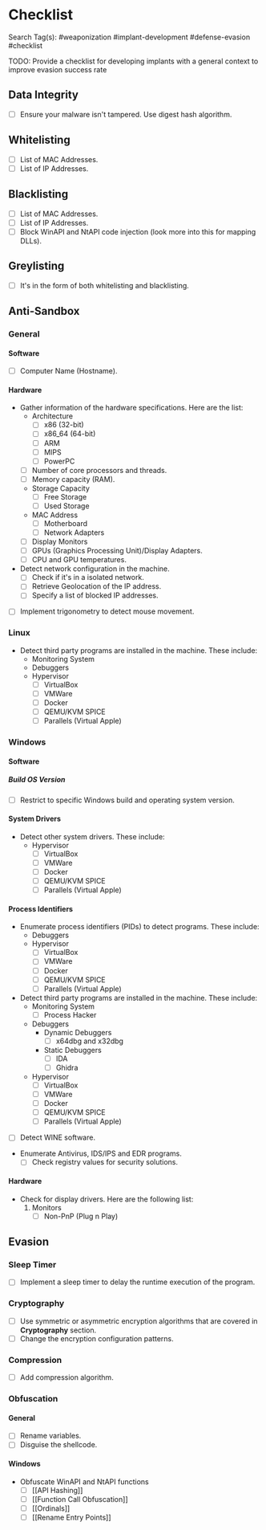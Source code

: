 # Checklist

Search Tag(s): #weaponization #implant-development #defense-evasion #checklist

TODO: Provide a checklist for developing implants with a general context to improve evasion success rate

## Data Integrity

- [ ] Ensure your malware isn't tampered. Use digest hash algorithm.

## Whitelisting

- [ ] List of MAC Addresses.
- [ ] List of IP Addresses.

## Blacklisting

- [ ] List of MAC Addresses.
- [ ] List of IP Addresses.
- [ ] Block WinAPI and NtAPI code injection (look more into this for mapping DLLs).

## Greylisting

- [ ] It's in the form of both whitelisting and blacklisting.

## Anti-Sandbox

### General

#### Software

- [ ] Computer Name (Hostname).

#### Hardware

- Gather information of the hardware specifications. Here are the list:
	- Architecture
		- [ ] x86 (32-bit)
		- [ ] x86_64 (64-bit)
		- [ ] ARM
		- [ ] MIPS
		- [ ] PowerPC
	- [ ] Number of core processors and threads.
	- [ ] Memory capacity (RAM).
	- Storage Capacity
		- [ ] Free Storage
		- [ ] Used Storage
	- MAC Address
		- [ ] Motherboard
		- [ ] Network Adapters
	- [ ] Display Monitors
	- [ ] GPUs (Graphics Processing Unit)/Display Adapters.
	- [ ] CPU and GPU temperatures.
- Detect network configuration in the machine.
	- [ ] Check if it's in a isolated network.
	- [ ] Retrieve Geolocation of the IP address.
	- [ ] Specify a list of blocked IP addresses.
- [ ] Implement trigonometry to detect mouse movement.

### Linux

- Detect third party programs are installed in the machine. These include:
	- Monitoring System
	- Debuggers
	- Hypervisor
		- [ ] VirtualBox
		- [ ] VMWare
		- [ ] Docker
		- [ ] QEMU/KVM SPICE
		- [ ] Parallels (Virtual Apple)
### Windows

#### Software

##### Build OS Version

- [ ] Restrict to specific Windows build and operating system version.

#### System Drivers

- Detect other system drivers. These include:
	- Hypervisor
		- [ ] VirtualBox
		- [ ] VMWare
		- [ ] Docker
		- [ ] QEMU/KVM SPICE
		- [ ] Parallels (Virtual Apple)

#### Process Identifiers

- Enumerate process identifiers (PIDs) to detect programs. These include:
	- Debuggers
	- Hypervisor
		- [ ] VirtualBox
		- [ ] VMWare
		- [ ] Docker
		- [ ] QEMU/KVM SPICE
		- [ ] Parallels (Virtual Apple)
- Detect third party programs are installed in the machine. These include:
	- Monitoring System
		- [ ] Process Hacker
	- Debuggers
		- Dynamic Debuggers
			- [ ] x64dbg and x32dbg
		- Static Debuggers
			- [ ] IDA
			- [ ] Ghidra
	- Hypervisor
		- [ ] VirtualBox
		- [ ] VMWare
		- [ ] Docker
		- [ ] QEMU/KVM SPICE
		- [ ] Parallels (Virtual Apple)
- [ ] Detect WINE software.
- Enumerate Antivirus, IDS/IPS and EDR programs.
	- [ ] Check registry values for security solutions.

#### Hardware

- Check for display drivers. Here are the following list:
	1. Monitors
		- [ ] Non-PnP (Plug n Play)

## Evasion

### Sleep Timer

- [ ] Implement a sleep timer to delay the runtime execution of the program.

### Cryptography

- [ ] Use symmetric or asymmetric encryption algorithms that are covered in **Cryptography** section.
- [ ] Change the encryption configuration patterns.

### Compression

- [ ] Add compression algorithm.

### Obfuscation

#### General

- [ ] Rename variables.
- [ ] Disguise the shellcode.

#### Windows

- Obfuscate WinAPI and NtAPI functions
	- [ ] [[API Hashing]]
	- [ ] [[Function Call Obfuscation]]
	- [ ] [[Ordinals]]
	- [ ] [[Rename Entry Points]]